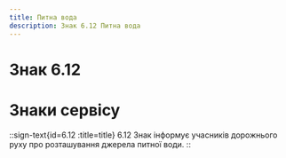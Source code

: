 ```yaml
---
title: Питна вода
description: Знак 6.12 Питна вода
---
```

# Знак 6.12
# Знаки сервісу
::sign-text{id=6.12 :title=title}
6.12 Знак інформує учасників дорожнього руху про розташування джерела питної води.
::